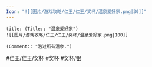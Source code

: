```yaml
---
Icon: "![[图片/游戏攻略/仁王/仁王/奖杯/温泉爱好家.png|30]]"
---
```

```ad-common-silver-trophy
title: (Title:: "温泉爱好家")
![[图片/游戏攻略/仁王/仁王/奖杯/温泉爱好家.png|100]]

(Comment:: "泡过所有温泉.")
```

#仁王/仁王/奖杯 #奖杯 #奖杯/银
